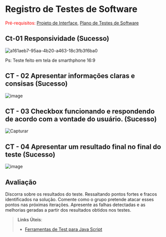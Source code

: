 # Registro de Testes de Software

<span style="color:red">Pré-requisitos: <a href="3-Projeto de Interface.md"> Projeto de Interface</a></span>, <a href="8-Plano de Testes de Software.md"> Plano de Testes de Software</a>

## Ct-01 Responsividade (Sucesso) 
![a161aeb7-95aa-4b20-a463-18c3fb3f6ba0](https://user-images.githubusercontent.com/113618051/204166797-fc0c0174-1bf2-413c-8b7f-6e390b3f3210.jpg)


Ps: Teste feito em tela de smarthphone 16:9 
## CT - 02 Apresentar informações claras e consisas (Sucesso) 


![image](https://user-images.githubusercontent.com/113618051/204166963-0ed937d5-bf38-448b-b7e2-4831f770351f.png)

## CT - 03 Checkbox funcionando e respondendo de acordo com a vontade do usuário. (Sucesso) 

![Capturar](https://user-images.githubusercontent.com/113618051/204167192-e8ebb6f2-f7ce-4fef-8b0e-273c90b27bfd.JPG)


## CT - 04 Apresentar um resultado final no final do teste (Sucesso) 


![image](https://user-images.githubusercontent.com/113618051/204169607-b6e0334c-3dcc-479c-aeb6-291233f14672.png)


## Avaliação

Discorra sobre os resultados do teste. Ressaltando pontos fortes e fracos identificados na solução. Comente como o grupo pretende atacar esses pontos nas próximas iterações. Apresente as falhas detectadas e as melhorias geradas a partir dos resultados obtidos nos testes.

> **Links Úteis**:
> - [Ferramentas de Test para Java Script](https://geekflare.com/javascript-unit-testing/)

